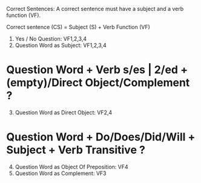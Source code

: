 Correct Sentences: A correct sentence must have a subject and a verb function (VF).

Correct sentence (CS) = Subject (S) + Verb Function (VF)

1. Yes / No Question: VF1,2,3,4
2. Question Word as Subject: VF1,2,3,4
# Question Word + Verb s/es | 2/ed + (empty)/Direct Object/Complement ?
3. Question Word as Direct Object: VF2,4
# Question Word + Do/Does/Did/Will + Subject + Verb Transitive ?
4. Question Word as Object Of Preposition: VF4
5. Question Word as Complement: VF3
